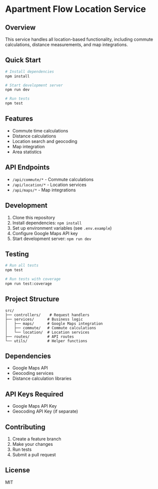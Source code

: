 # Apartment Flow Location Service

## Overview
This service handles all location-based functionality, including commute calculations, distance measurements, and map integrations.

## Quick Start
```bash
# Install dependencies
npm install

# Start development server
npm run dev

# Run tests
npm test
```

## Features
- Commute time calculations
- Distance calculations
- Location search and geocoding
- Map integration
- Area statistics

## API Endpoints
- `/api/commute/*` - Commute calculations
- `/api/location/*` - Location services
- `/api/maps/*` - Map integrations

## Development
1. Clone this repository
2. Install dependencies: `npm install`
3. Set up environment variables (see `.env.example`)
4. Configure Google Maps API key
5. Start development server: `npm run dev`

## Testing
```bash
# Run all tests
npm test

# Run tests with coverage
npm run test:coverage
```

## Project Structure
```
src/
├── controllers/    # Request handlers
├── services/      # Business logic
│   ├── maps/      # Google Maps integration
│   ├── commute/   # Commute calculations
│   └── location/  # Location services
├── routes/        # API routes
└── utils/         # Helper functions
```

## Dependencies
- Google Maps API
- Geocoding services
- Distance calculation libraries

## API Keys Required
- Google Maps API Key
- Geocoding API Key (if separate)

## Contributing
1. Create a feature branch
2. Make your changes
3. Run tests
4. Submit a pull request

## License
MIT 